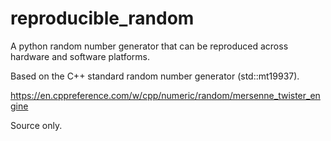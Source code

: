 # reproducible_random

A python random number generator that can be reproduced across hardware and software platforms. 

Based on the C++ standard random number generator (std::mt19937). 

https://en.cppreference.com/w/cpp/numeric/random/mersenne_twister_engine

Source only.
